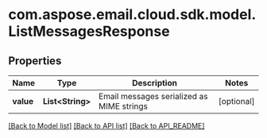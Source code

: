 
# com.aspose.email.cloud.sdk.model.ListMessagesResponse

## Properties
Name | Type | Description | Notes
------------ | ------------- | ------------- | -------------
**value** | **List&lt;String&gt;** | Email messages serialized as MIME strings |  [optional]


[[Back to Model list]](API_README.md#documentation-for-models) [[Back to API list]](API_README.md#documentation-for-api-endpoints) [[Back to API_README]](API_README.md)

